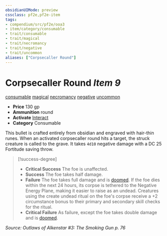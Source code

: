 ```yaml
---
obsidianUIMode: preview
cssclass: pf2e,pf2e-item
tags:
- compendium/src/pf2e/ooa3
- item/category/consumable
- trait/consumable
- trait/magical
- trait/necromancy
- trait/negative
- trait/uncommon
aliases: ["Corpsecaller Round"]
---
```

# Corpsecaller Round *Item 9*  
[consumable](../../../Rules/traits/consumable.md)  [magical](../../../Rules/traits/magical.md)  [necromancy](../../../Rules/traits/necromancy.md)  [negative](../../../Rules/traits/negative.md)  [uncommon](../../../Rules/traits/uncommon.md)  

- **Price** 130 gp
- **Ammunition** round
- **Activate** [Interact](../../../Rules/actions/interact.md)
- **Category** Consumable

This bullet is crafted entirely from obsidian and engraved with hair-thin runes. When an activated corpsecaller round hits a target, the struck creature is called to the grave. It takes `4d10` negative damage with a DC 25 Fortitude saving throw.

> [!success-degree] 
> - **Critical Success** The foe is unaffected.
> - **Success** The foe takes half damage.
> - **Failure** The foe takes full damage and is [doomed](../../../Rules/conditions.md#Doomed). If the foe dies within the next 24 hours, its corpse is tethered to the Negative Energy Plane, making it easier to raise as an undead. Creatures using the create undead ritual on the foe's corpse receive a +2 circumstance bonus to their primary and secondary skill checks for the ritual.
> - **Critical Failure** As failure, except the foe takes double damage and is [doomed](../../../Rules/conditions.md#Doomed).

*Source: Outlaws of Alkenstar #3: The Smoking Gun p. 76*